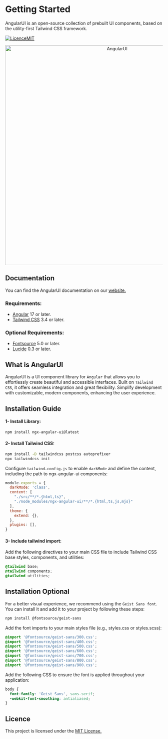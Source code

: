 # Getting Started

AngularUI is an open-source collection of prebuilt UI components, based on the utility-first Tailwind CSS framework.

[![LicenceMIT](https://camo.githubusercontent.com/a4426cbe5c21edb002526331c7a8fbfa089e84a550567b02a0d829a98b136ad0/68747470733a2f2f696d672e736869656c64732e696f2f62616467652f4c6963656e73652d4d49542d79656c6c6f772e737667)](https://opensource.org/license/MIT)

<div align="center">
  <img src="https://raw.githubusercontent.com/sergiocode91/ngx-angular-ui/main/projects/documentation/src/assets/cover-readme.webp" alt="AngularUI" width="700">
</div>

## Documentation

You can find the AngularUI documentation on our [website.](https://www.angularui.dev/)

### Requirements:

* [Angular](https://www.angular.dev/) 17 or later.
* [Tailwind CSS](https://tailwindcss.com/) 3.4 or later.

### Optional Requirements:

* [Fontsource](https://fontsource.org/) 5.0 or later.
* [Lucide](https://lucide.dev/) 0.3 or later.

## What is AngularUI

AngularUI is a UI component library for `Angular` that allows you to effortlessly create beautiful and accessible interfaces. Built on `Tailwind CSS`, it offers seamless integration and great flexibility. Simplify development with customizable, modern components, enhancing the user experience.

## Installation Guide

#### 1- Install Library:

```bash
npm install ngx-angular-ui@latest
```

#### 2- Install Tailwind CSS:

```bash
npm install -D tailwindcss postcss autoprefixer
npx tailwindcss init
```

Configure `tailwind.config.js` to enable `darkMode` and define the content, including the path to ngx-angular-ui components:

```javascript
module.exports = {
  darkMode: 'class',
  content: [
    "./src/**/*.{html,ts}",
    "./node_modules/ngx-angular-ui/**/*.{html,ts,js,mjs}"
  ],
  theme: {
    extend: {},
  },
  plugins: [],
}
```

#### 3- Include tailwind import:

Add the following directives to your main CSS file to include Tailwind CSS base styles, components, and utilities:

```css
@tailwind base;
@tailwind components;
@tailwind utilities;
```

## Installation Optional

For a better visual experience, we recommend using the `Geist Sans font`. You can install it and add it to your project by following these steps:

```bash
npm install @fontsource/geist-sans
```

Add the font imports to your main styles file (e.g., styles.css or styles.scss):

```css
@import '@fontsource/geist-sans/300.css';
@import '@fontsource/geist-sans/400.css';
@import '@fontsource/geist-sans/500.css';
@import '@fontsource/geist-sans/600.css';
@import '@fontsource/geist-sans/700.css';
@import '@fontsource/geist-sans/800.css';
@import '@fontsource/geist-sans/900.css';
```

Add the following CSS to ensure the font is applied throughout your application:

```css
body {
  font-family: 'Geist Sans', sans-serif;
  -webkit-font-smoothing: antialiased;
}
```

## Licence

This project is licensed under the [MIT License.](https://opensource.org/license/MIT)
